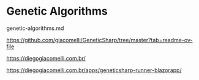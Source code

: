 # Genetic Algorithms

genetic-algorithms.md

https://github.com/giacomelli/GeneticSharp/tree/master?tab=readme-ov-file

https://diegogiacomelli.com.br/

https://diegogiacomelli.com.br/apps/geneticsharp-runner-blazorapp/